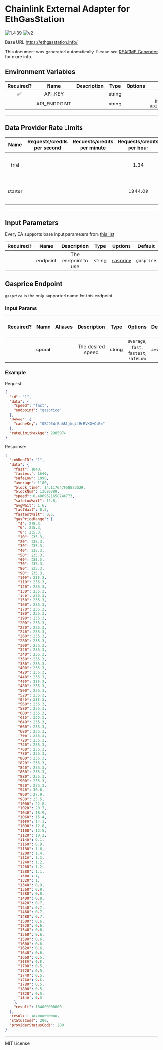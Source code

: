 # Chainlink External Adapter for EthGasStation

![1.4.39](https://img.shields.io/github/package-json/v/smartcontractkit/external-adapters-js?filename=packages/sources/ethgasstation/package.json) ![v2](https://img.shields.io/badge/framework%20version-v2-blueviolet)

Base URL https://ethgasstation.info/

This document was generated automatically. Please see [README Generator](../../scripts#readme-generator) for more info.

## Environment Variables

| Required? |     Name     | Description |  Type  | Options |             Default              |
| :-------: | :----------: | :---------: | :----: | :-----: | :------------------------------: |
|    ✅     |   API_KEY    |             | string |         |                                  |
|           | API_ENDPOINT |             | string |         | `https://data-api.defipulse.com` |

---

## Data Provider Rate Limits

|  Name   | Requests/credits per second | Requests/credits per minute | Requests/credits per hour |                                                           Note                                                            |
| :-----: | :-------------------------: | :-------------------------: | :-----------------------: | :-----------------------------------------------------------------------------------------------------------------------: |
|  trial  |                             |                             |           1.34            |   Taken from the API key limit as 1,000 / 31 / 24 (EGS uses Defi Pulse's API keys): https://data.defipulse.com/#pricing   |
| starter |                             |                             |          1344.08          | Taken from the API key limit as 1,000,000 / 31 / 24 (EGS uses Defi Pulse's API keys): https://data.defipulse.com/#pricing |

---

## Input Parameters

Every EA supports base input parameters from [this list](../../core/bootstrap#base-input-parameters)

| Required? |   Name   |     Description     |  Type  |            Options             |  Default   |
| :-------: | :------: | :-----------------: | :----: | :----------------------------: | :--------: |
|           | endpoint | The endpoint to use | string | [gasprice](#gasprice-endpoint) | `gasprice` |

## Gasprice Endpoint

`gasprice` is the only supported name for this endpoint.

### Input Params

| Required? | Name  | Aliases |    Description    |  Type  |                 Options                 |  Default  | Depends On | Not Valid With |
| :-------: | :---: | :-----: | :---------------: | :----: | :-------------------------------------: | :-------: | :--------: | :------------: |
|           | speed |         | The desired speed | string | `average`, `fast`, `fastest`, `safeLow` | `average` |            |                |

### Example

Request:

```json
{
  "id": "1",
  "data": {
    "speed": "fast",
    "endpoint": "gasprice"
  },
  "debug": {
    "cacheKey": "0BJQ6WrEaARtjkqLfBrRVKG+QcE="
  },
  "rateLimitMaxAge": 2985074
}
```

Response:

```json
{
  "jobRunID": "1",
  "data": {
    "fast": 1840,
    "fastest": 1840,
    "safeLow": 1090,
    "average": 1180,
    "block_time": 14.117647058823529,
    "blockNum": 13690889,
    "speed": 0.4069521658740773,
    "safeLowWait": 12.8,
    "avgWait": 1.6,
    "fastWait": 0.5,
    "fastestWait": 0.5,
    "gasPriceRange": {
      "4": 235.3,
      "6": 235.3,
      "8": 235.3,
      "10": 235.3,
      "20": 235.3,
      "30": 235.3,
      "40": 235.3,
      "50": 235.3,
      "60": 235.3,
      "70": 235.3,
      "80": 235.3,
      "90": 235.3,
      "100": 235.3,
      "110": 235.3,
      "120": 235.3,
      "130": 235.3,
      "140": 235.3,
      "150": 235.3,
      "160": 235.3,
      "170": 235.3,
      "180": 235.3,
      "190": 235.3,
      "200": 235.3,
      "220": 235.3,
      "240": 235.3,
      "260": 235.3,
      "280": 235.3,
      "300": 235.3,
      "320": 235.3,
      "340": 235.3,
      "360": 235.3,
      "380": 235.3,
      "400": 235.3,
      "420": 235.3,
      "440": 235.3,
      "460": 235.3,
      "480": 235.3,
      "500": 235.3,
      "520": 235.3,
      "540": 235.3,
      "560": 235.3,
      "580": 235.3,
      "600": 235.3,
      "620": 235.3,
      "640": 235.3,
      "660": 235.3,
      "680": 235.3,
      "700": 235.3,
      "720": 235.3,
      "740": 235.3,
      "760": 235.3,
      "780": 235.3,
      "800": 235.3,
      "820": 235.3,
      "840": 235.3,
      "860": 235.3,
      "880": 235.3,
      "900": 235.3,
      "920": 235.3,
      "940": 30.6,
      "960": 27.9,
      "980": 25.5,
      "1000": 22.8,
      "1020": 20.7,
      "1040": 18.9,
      "1060": 15.4,
      "1080": 14.1,
      "1090": 12.8,
      "1100": 12.5,
      "1120": 10.2,
      "1140": 9.1,
      "1160": 8.9,
      "1180": 1.6,
      "1200": 1.4,
      "1220": 1.3,
      "1240": 1.2,
      "1260": 1.2,
      "1280": 1.1,
      "1300": 1,
      "1320": 1,
      "1340": 0.9,
      "1360": 0.9,
      "1380": 0.8,
      "1400": 0.8,
      "1420": 0.7,
      "1440": 0.7,
      "1460": 0.7,
      "1480": 0.7,
      "1500": 0.6,
      "1520": 0.6,
      "1540": 0.6,
      "1560": 0.6,
      "1580": 0.6,
      "1600": 0.6,
      "1620": 0.6,
      "1640": 0.6,
      "1660": 0.5,
      "1680": 0.5,
      "1700": 0.5,
      "1720": 0.5,
      "1740": 0.5,
      "1760": 0.5,
      "1780": 0.5,
      "1800": 0.5,
      "1820": 0.5,
      "1840": 0.5
    },
    "result": 184000000000
  },
  "result": 184000000000,
  "statusCode": 200,
  "providerStatusCode": 200
}
```

---

MIT License
